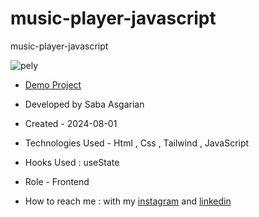 
# music-player-javascript
music-player-javascript





![pely](https://github.com/user-attachments/assets/39df968b-465f-4943-a8a9-4cdafbf9c969)










- [Demo Project](https://sabaasgarian.github.io/Music-Player-js/)

- Developed by Saba Asgarian

- Created - 2024-08-01

- Technologies Used - Html , Css , Tailwind , JavaScript

- Hooks Used : useState 

- Role - Frontend

- How to reach me : with my [instagram](https://www.instagram.com/saba_asgarian_web?igsh=M2Z2dTU3cHFmeW1o&utm_source=qr) and [linkedin](https://www.linkedin.com/in/saba-asgarian-69161088?utm_source=share&utm_campaign=share_via&utm_content=profile&utm_medium=ios_app) 



